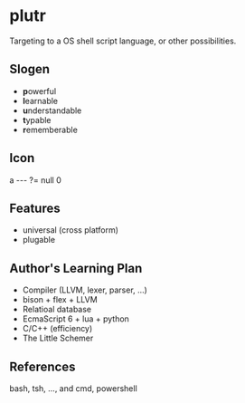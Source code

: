 # plutr
Targeting to a OS shell script language, or other possibilities.

## Slogen
- **p**owerful
- **l**earnable
- **u**nderstandable
- **t**ypable
- **r**ememberable

## Icon

   a
  --- ?= null
   0

## Features
- universal (cross platform)
- plugable

## Author's Learning Plan
- Compiler (LLVM, lexer, parser, ...)
- bison + flex + LLVM
- Relatioal database
- EcmaScript 6 + lua + python
- C/C++ (efficiency)
- The Little Schemer

## References
bash, tsh, ..., and cmd, powershell
